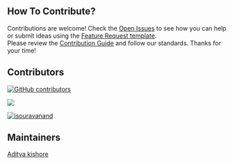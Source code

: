 ## How To Contribute?

Contributions are welcome! Check the [Open Issues](https://github.com/Adityakishore0/ScrollX-UI/issues) to see how you can help or submit ideas using the [Feature Request template](https://github.com/Adityakishore0/ScrollX-UI/issues/new?template=2-feature-request.yml).</br>
Please review the [Contribution Guide](https://github.com/Adityakishore0/ScrollX-UI/blob/main/CONTRIBUTING.md) and follow our standards. Thanks for your time!

## Contributors  
[![GitHub contributors](https://img.shields.io/github/contributors/Adityakishore0/ScrollX-UI)](https://github.com/Adityakishore0/ScrollX-UI/graphs/contributors)  

<a href="https://github.com/Adityakishore0/ScrollX-UI/graphs/contributors">
  <img src="https://contrib.rocks/image?repo=Adityakishore0/ScrollX-UI&nocache=1" />
</a>

[![isouravanand](https://github.com/isouravanand.png?size=66)](https://github.com/Adityakishore0/ScrollX-UI/graphs/contributors)

## Maintainers

[Aditya kishore](https://github.com/Adityakishore0)
